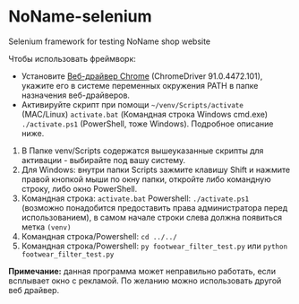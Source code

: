 # NoName-selenium
 Selenium framework for testing NoName shop website

Чтобы использовать фреймворк:
- Установите [Веб-драйвер Chrome](https://chromedriver.chromium.org/downloads) (ChromeDriver 91.0.4472.101), укажите его в системе переменных окружения PATH в папке назначения веб-драйверов.
- Активируйте скрипт при помощи `~/venv/Scripts/activate` (MAC/Linux) `activate.bat` (Командная строка Windows cmd.exe) `./activate.ps1` (PowerShell, тоже Windows). Подробное описание ниже.

1. В Папке venv/Scripts содержатся вышеуказанные скрипты для активации - выбирайте под вашу систему.
2. Для Windows: внутри папки Scripts зажмите клавишу Shift и нажмите правой кнопкой мыши по окну папки, откройте либо командную строку, либо окно PowerShell.
3. Командная строка: `activate.bat` Powershell: `./activate.ps1` (возможно понадобится предоставить права администратора перед использованием), в самом начале строки слева должна появиться метка `(venv)`
4. Командная строка/Powershell: `cd ../../`
5. Командная строка/Powershell: `py footwear_filter_test.py` или `python footwear_filter_test.py`

**Примечание:** данная программа может неправильно работать, если всплывает окно с рекламой. По желанию можно использовать другой веб драйвер.
